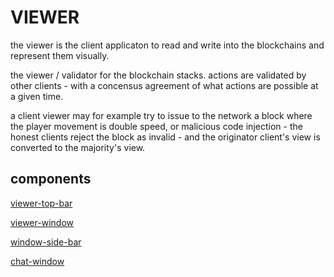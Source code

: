 # VIEWER

the viewer is the client applicaton to read and write into the blockchains and represent them visually.


the viewer / validator for the blockchain stacks. actions are validated by other clients - with a concensus agreement of what actions are possible at a given time.

a client viewer may for example try to issue to the network a block where the player movement is double speed, or malicious code injection - the honest clients reject the block as invalid - and the originator client's view is converted to the majority's view.

## components

[viewer-top-bar](viewer-top-bar.md)

[viewer-window](viewer-window.md)

[window-side-bar](window-side-bar.md)

[chat-window](chat-window.md)


